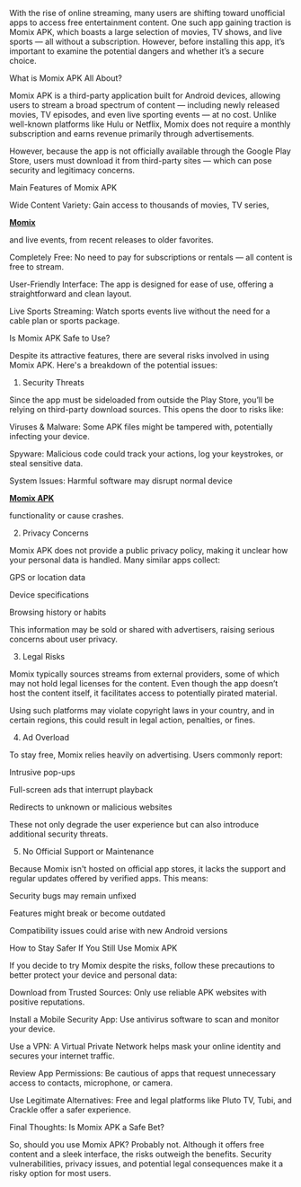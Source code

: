 
With the rise of online streaming, many users are shifting toward unofficial apps to access free entertainment content. One such app gaining traction is Momix APK, which boasts a large selection of movies, TV shows, and live sports — all without a subscription. However, before installing this app, it’s important to examine the potential dangers and whether it’s a secure choice.

What is Momix APK All About?

Momix APK is a third-party application built for Android devices, allowing users to stream a broad spectrum of content — including newly released movies, TV episodes, and even live sporting events — at no cost. Unlike well-known platforms like Hulu or Netflix, Momix does not require a monthly subscription and earns revenue primarily through advertisements.

However, because the app is not officially available through the Google Play Store, users must download it from third-party sites — which can pose security and legitimacy concerns.

Main Features of Momix APK

Wide Content Variety: Gain access to thousands of movies, TV series, <p><strong><a href="https://momixapk.one/">Momix</a></strong></p> and live events, from recent releases to older favorites.

Completely Free: No need to pay for subscriptions or rentals — all content is free to stream.

User-Friendly Interface: The app is designed for ease of use, offering a straightforward and clean layout.

Live Sports Streaming: Watch sports events live without the need for a cable plan or sports package.

Is Momix APK Safe to Use?

Despite its attractive features, there are several risks involved in using Momix APK. Here's a breakdown of the potential issues:

1. Security Threats

Since the app must be sideloaded from outside the Play Store, you’ll be relying on third-party download sources. This opens the door to risks like:

Viruses & Malware: Some APK files might be tampered with, potentially infecting your device.

Spyware: Malicious code could track your actions, log your keystrokes, or steal sensitive data.

System Issues: Harmful software may disrupt normal device <p><strong><a href="https://momixapk.one/">Momix APK</a></strong></p> functionality or cause crashes.

2. Privacy Concerns

Momix APK does not provide a public privacy policy, making it unclear how your personal data is handled. Many similar apps collect:

GPS or location data

Device specifications

Browsing history or habits

This information may be sold or shared with advertisers, raising serious concerns about user privacy.

3. Legal Risks

Momix typically sources streams from external providers, some of which may not hold legal licenses for the content. Even though the app doesn’t host the content itself, it facilitates access to potentially pirated material.

Using such platforms may violate copyright laws in your country, and in certain regions, this could result in legal action, penalties, or fines.

4. Ad Overload

To stay free, Momix relies heavily on advertising. Users commonly report:

Intrusive pop-ups

Full-screen ads that interrupt playback

Redirects to unknown or malicious websites

These not only degrade the user experience but can also introduce additional security threats.

5. No Official Support or Maintenance

Because Momix isn't hosted on official app stores, it lacks the support and regular updates offered by verified apps. This means:

Security bugs may remain unfixed

Features might break or become outdated

Compatibility issues could arise with new Android versions

How to Stay Safer If You Still Use Momix APK

If you decide to try Momix despite the risks, follow these precautions to better protect your device and personal data:

Download from Trusted Sources: Only use reliable APK websites with positive reputations.

Install a Mobile Security App: Use antivirus software to scan and monitor your device.

Use a VPN: A Virtual Private Network helps mask your online identity and secures your internet traffic.

Review App Permissions: Be cautious of apps that request unnecessary access to contacts, microphone, or camera.

Use Legitimate Alternatives: Free and legal platforms like Pluto TV, Tubi, and Crackle offer a safer experience.

Final Thoughts: Is Momix APK a Safe Bet?

So, should you use Momix APK? Probably not. Although it offers free content and a sleek interface, the risks outweigh the benefits. Security vulnerabilities, privacy issues, and potential legal consequences make it a risky option for most users.
